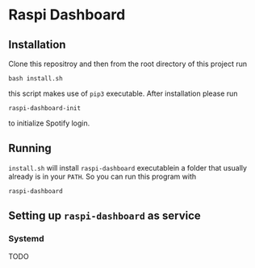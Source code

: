# Raspi Dashboard

## Installation

Clone this repositroy and then from the root directory of this project run
```
bash install.sh
```
this script makes use of ```pip3``` executable.
After installation please run
```
raspi-dashboard-init
```
to initialize Spotify login.

## Running

```install.sh``` will install ```raspi-dashboard``` executablein a folder that usually already is in your ```PATH```. So you can run this program with
```
raspi-dashboard
```

## Setting up ```raspi-dashboard``` as service

### Systemd

TODO

